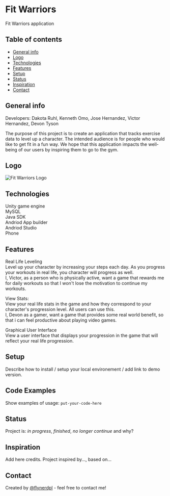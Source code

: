 # Fit Warriors
Fit Warriors application

## Table of contents
* [General info](#general-info)
* [Logo](#logo)
* [Technologies](#technologies)
* [Features](#features)
* [Setup](#setup)
* [Status](#status)
* [Inspiration](#inspiration)
* [Contact](#contact)

## General info
Developers: Dakota Ruhl, Kenneth Omo, Jose Hernandez, Victor Hernandez, Devon Tyson

The purpose of this project is to create an application that tracks exercise data to level up a character. The intended audience is for people who would like to get fit in a fun way. We hope that this application impacts the well-being of our users by inspiring them to go to the gym. 

## Logo
![Fit Warriors Logo](https://cdn1.imggmi.com/uploads/2019/9/16/5a06c81970fb6e951a290ce9ba9742af-full.png)

## Technologies
Unity game engine <br>
MySQL <br>
Java SDK <br>
Andriod App builder <br>
Andriod Studio <br>
Phone <br>

## Features
Real Life Leveling <br>
  Level up your character by increasing your steps each day. As you progress your workouts in real life, you character will progress as   well. <br>
  I, Victor, as a person who is physically active, want a game that rewards me for daily workouts so that I won't lose the             motivation to continue my workouts. <br>
  
View Stats: <br>
  View your real life stats in the game and how they correspond to your character's progression level. All users can use this. <br>
  I, Devon as a gamer, want a game that provides some real world benefit, so that i can feel productive about playing video games. <br>
  
Graphical User Interface <br>
  View a user interface that displays your progression in the game that will reflect your real life progression. 

## Setup
Describe how to install / setup your local environement / add link to demo version.

## Code Examples
Show examples of usage:
`put-your-code-here`

## Status
Project is: _in progress_, _finished_, _no longer continue_ and why?

## Inspiration
Add here credits. Project inspired by..., based on...

## Contact
Created by [@flynerdpl](https://www.flynerd.pl/) - feel free to contact me!
